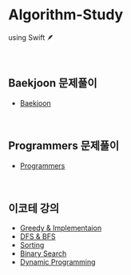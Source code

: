 # Algorithm-Study

  using Swift 🪶

<br>

## Baekjoon 문제풀이

- [Baekjoon](https://www.acmicpc.net)

<br>

## Programmers 문제풀이

- [Programmers](https://programmers.co.kr)

<br>

## 이코테 강의 

- [Greedy & Implementaion](/이코테/1_Greedy&Implementation.md)
- [DFS & BFS](/이코테/2_DFS&BFS.md)
- [Sorting](/이코테/3_Sotring.md)
- [Binary Search](/이코테/4_BinarySearch.md)
- [Dynamic Programming](/이코테/5_DynamicProgramming.md)
